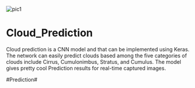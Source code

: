 ![pic1](https://user-images.githubusercontent.com/62890575/83963925-f8d63400-a8c6-11ea-94ff-b269d336757d.png)

# Cloud_Prediction
Cloud prediction is a CNN model and that can be implemented using Keras. The network can easily predict clouds based among the five categories of clouds include Cirrus, Cumulonimbus, Stratus, and Cumulus. The model gives pretty cool Prediction results for real-time captured images.

#Prediction#
